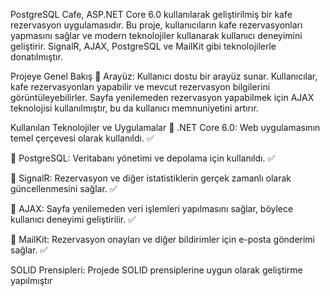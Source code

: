 PostgreSQL Cafe, ASP.NET Core 6.0 kullanılarak geliştirilmiş bir kafe rezervasyon uygulamasıdır. Bu proje, kullanıcıların kafe rezervasyonları yapmasını sağlar ve modern teknolojiler kullanarak kullanıcı deneyimini geliştirir. SignalR, AJAX, PostgreSQL ve MailKit gibi teknolojilerle donatılmıştır.

Projeye Genel Bakış
👤 Arayüz: Kullanıcı dostu bir arayüz sunar. Kullanıcılar, kafe rezervasyonları yapabilir ve mevcut rezervasyon bilgilerini görüntüleyebilirler. Sayfa yenilemeden rezervasyon yapabilmek için AJAX teknolojisi kullanılmıştır, bu da kullanıcı memnuniyetini artırır.

Kullanılan Teknolojiler ve Uygulamalar
🤖 .NET Core 6.0: Web uygulamasının temel çerçevesi olarak kullanıldı. ✅

💾 PostgreSQL: Veritabanı yönetimi ve depolama için kullanıldı. ✅

🔄 SignalR: Rezervasyon ve diğer istatistiklerin gerçek zamanlı olarak güncellenmesini sağlar. ✅

📡 AJAX: Sayfa yenilemeden veri işlemleri yapılmasını sağlar, böylece kullanıcı deneyimi geliştirilir. ✅

📧 MailKit: Rezervasyon onayları ve diğer bildirimler için e-posta gönderimi sağlar. ✅

SOLID Prensipleri: Projede SOLID prensiplerine uygun olarak geliştirme yapılmıştır
